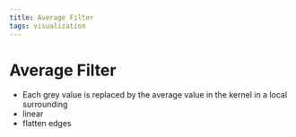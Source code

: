 ```yaml
---
title: Average Filter
tags: visualization
---
```


# Average Filter
- Each grey value is replaced by the average value in the kernel in a local surrounding
- linear
- flatten edges
















































